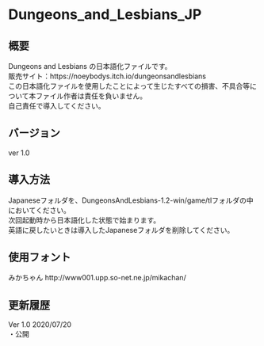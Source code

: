 # Dungeons_and_Lesbians_JP
<h2>概要</h2>
Dungeons and Lesbians の日本語化ファイルです。<br>
販売サイト：https://noeybodys.itch.io/dungeonsandlesbians <br>
この日本語化ファイルを使用したことによって生じたすべての損害、不具合等について本ファイル作者は責任を負いません。<br>自己責任で導入してください。<br>

<h2>バージョン</h2>
ver 1.0

<h2>導入方法</h2>
Japaneseフォルダを、DungeonsAndLesbians-1.2-win/game/tlフォルダの中においてください。<br>
次回起動時から日本語化した状態で始まります。<br>
英語に戻したいときは導入したJapaneseフォルダを削除してください。<br>

<h2>使用フォント</h2>
みかちゃん http://www001.upp.so-net.ne.jp/mikachan/

<h2>更新履歴</h2>
Ver 1.0 2020/07/20<br>
・公開
